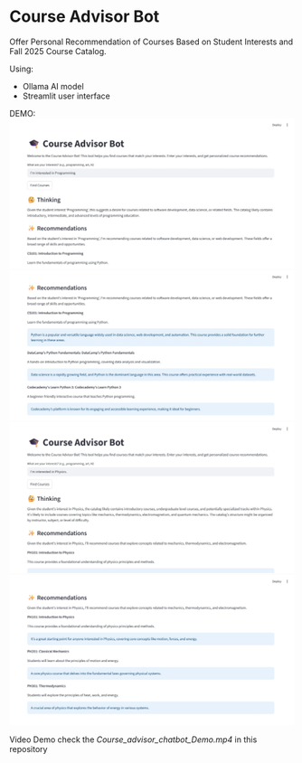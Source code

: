 # Course Advisor Bot

Offer Personal Recommendation of Courses Based on Student Interests and Fall 2025 Course Catalog.

Using:
- Ollama AI model
- Streamlit user interface

DEMO: 
![test case 1 input](test_case1.1.jpeg)
![test case 1 output](test_case1.2.jpeg)
![test case 2 input](test_case2.1.jpeg)
![test case 2 output](test_case2.2.jpeg)

Video Demo check the *Course_advisor_chatbot_Demo.mp4* in this repository

